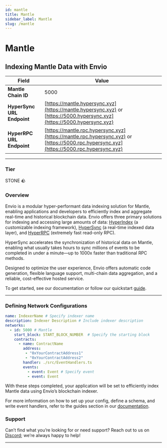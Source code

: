 ```yaml
---
id: mantle
title: Mantle
sidebar_label: Mantle
slug: /mantle
---
```


# Mantle

## Indexing Mantle Data with Envio

| **Field**                     | **Value**                                                                                          |
|-------------------------------|----------------------------------------------------------------------------------------------------|
| **Mantle Chain ID**     | 5000                                                                                            |
| **HyperSync URL Endpoint**    | [https://mantle.hypersync.xyz](https://mantle.hypersync.xyz) or [https://5000.hypersync.xyz](https://5000.hypersync.xyz) |
| **HyperRPC URL Endpoint**     | [https://mantle.rpc.hypersync.xyz](https://mantle.rpc.hypersync.xyz) or [https://5000.rpc.hypersync.xyz](https://5000.rpc.hypersync.xyz) |

---

### Tier

STONE 🪨

### Overview

Envio is a modular hyper-performant data indexing solution for Mantle, enabling applications and developers to efficiently index and aggregate real-time and historical blockchain data. Envio offers three primary solutions for indexing and accessing large amounts of data: [HyperIndex](/docs/HyperIndex/overview) (a customizable indexing framework), [HyperSync](/docs/HyperSync/overview) (a real-time indexed data layer), and [HyperRPC](/docs/HyperSync/overview-hyperrpc) (extremely fast read-only RPC).

HyperSync accelerates the synchronization of historical data on Mantle, enabling what usually takes hours to sync millions of events to be completed in under a minute—up to 1000x faster than traditional RPC methods.

Designed to optimize the user experience, Envio offers automatic code generation, flexible language support, multi-chain data aggregation, and a reliable, cost-effective hosted service.

To get started, see our documentation or follow our quickstart [guide](/docs/HyperIndex/contract-import).

---

### Defining Network Configurations

```yaml
name: IndexerName # Specify indexer name
description: Indexer Description # Include indexer description
networks:
  - id: 5000 # Mantle  
    start_block: START_BLOCK_NUMBER  # Specify the starting block
    contracts:
      - name: ContractName
        address:
         - "0xYourContractAddress1"
         - "0xYourContractAddress2"
        handler: ./src/EventHandlers.ts
        events:
          - event: Event # Specify event
          - event: Event
```

With these steps completed, your application will be set to efficiently index Mantle data using Envio’s blockchain indexer.

For more information on how to set up your config, define a schema, and write event handlers, refer to the guides section in our [documentation](/docs/HyperIndex/configuration-file).

### Support

Can’t find what you’re looking for or need support? Reach out to us on [Discord](https://discord.com/invite/Q9qt8gZ2fX); we’re always happy to help!

---
